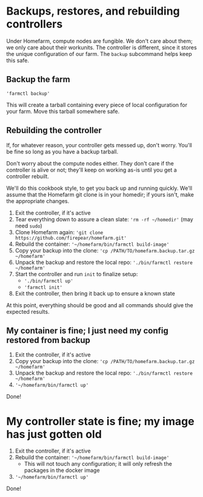 # Backups, restores, and rebuilding controllers

Under Homefarm, compute nodes are fungible. We don't care about them;
we only care about their workunits. The controller is different, since
it stores the unique configuration of our farm.  The `backup`
subcommand helps keep this safe.

## Backup the farm

`'farmctl backup'`

This will create a tarball containing every piece of local
configuration for your farm. Move this tarball somewhere safe.


## Rebuilding the controller

If, for whatever reason, your controller gets messed up, don't
worry. You'll be fine so long as you have a backup tarball.

Don't worry about the compute nodes either. They don't care if the
controller is alive or not; they'll keep on working as-is until you
get a controller rebuilt.

We'll do this cookbook style, to get you back up and running
quickly. We'll assume that the Homefarm git clone is in your homedir;
if yours isn't, make the appropriate changes.

1. Exit the controller, if it's active
1. Tear everything down to assure a clean slate: `'rm -rf ~/homedir'`
   (may need `sudo`)
1. Clone Homefarm again: `'git clone https://github.com/firepear/homefarm.git'`
1. Rebuild the container: `'~/homefarm/bin/farmctl build-image'`
1. Copy your backup into the clone: `'cp /PATH/TO/homefarm.backup.tar.gz ~/homefarm'`
1. Unpack the backup and restore the local repo: `'./bin/farmctl restore ~/homefarm'`
1. Start the controller and run `init` to finalize setup:
   * `'./bin/farmctl up'`
   * `'farmctl init'`
1. Exit the controller, then bring it back up to ensure a known state

At this point, everything should be good and all commands should give
the expected results.


## My container is fine; I just need my config restored from backup

1. Exit the controller, if it's active
1. Copy your backup into the clone: `'cp /PATH/TO/homefarm.backup.tar.gz ~/homefarm'`
1. Unpack the backup and restore the local repo: `'./bin/farmctl restore ~/homefarm'`
1. `'~/homefarm/bin/farmctl up'`

Done!

# My controller state is fine; my image has just gotten old

1. Exit the controller, if it's active
1. Rebuild the container: `'~/homefarm/bin/farmctl build-image'`
   * This will not touch any configuration; it will only refresh the
     packages in the docker image
1. `'~/homefarm/bin/farmctl up'`

Done!
